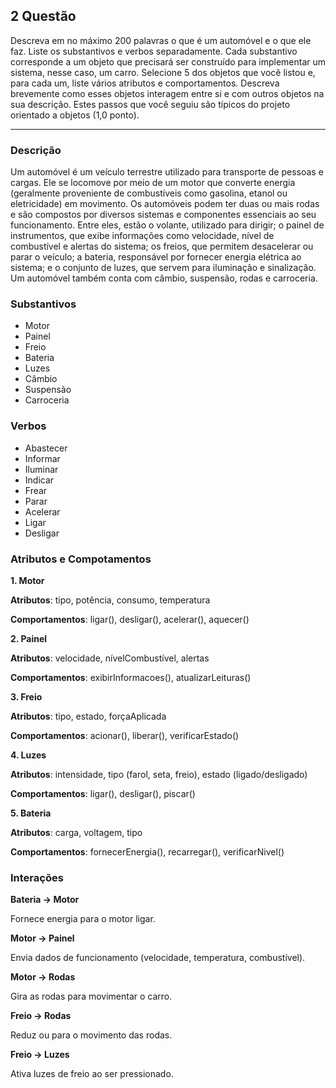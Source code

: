 ## 2 Questão
Descreva em no máximo 200 palavras o que é um automóvel e o que ele faz. Liste os
substantivos e verbos separadamente. Cada substantivo corresponde a um objeto que precisará
ser construído para implementar um sistema, nesse caso, um carro. Selecione 5 dos objetos que
você listou e, para cada um, liste vários atributos e comportamentos. Descreva brevemente como
esses objetos interagem entre si e com outros objetos na sua descrição. Estes passos que você
seguiu são típicos do projeto orientado a objetos (1,0 ponto).

---
### Descrição
Um automóvel é um veículo terrestre utilizado para transporte de pessoas e cargas. Ele se locomove por meio de um motor que converte energia (geralmente proveniente de combustíveis como gasolina, etanol ou eletricidade) em movimento. Os automóveis podem ter duas ou mais rodas e são compostos por diversos sistemas e componentes essenciais ao seu funcionamento. Entre eles, estão o volante, utilizado para dirigir; o painel de instrumentos, que exibe informações como velocidade, nível de combustível e alertas do sistema; os freios, que permitem desacelerar ou parar o veículo; a bateria, responsável por fornecer energia elétrica ao sistema; e o conjunto de luzes, que servem para iluminação e sinalização. Um automóvel também conta com câmbio, suspensão, rodas e carroceria. 

### Substantivos

- Motor
- Painel
- Freio
- Bateria
- Luzes
- Câmbio
- Suspensão
- Carroceria

### Verbos 

- Abastecer
- Informar
- Iluminar
- Indicar
- Frear
- Parar
- Acelerar
- Ligar
- Desligar

### Atributos e Compotamentos

**1. Motor**

**Atributos**: tipo, potência, consumo, temperatura

**Comportamentos**: ligar(), desligar(), acelerar(), aquecer()

**2. Painel**

**Atributos**: velocidade, nívelCombustível, alertas

**Comportamentos**: exibirInformacoes(), atualizarLeituras()

**3. Freio**

**Atributos**: tipo, estado, forçaAplicada

**Comportamentos**: acionar(), liberar(), verificarEstado()

**4. Luzes**

**Atributos**: intensidade, tipo (farol, seta, freio), estado (ligado/desligado)

**Comportamentos**: ligar(), desligar(), piscar()

**5. Bateria**

**Atributos**: carga, voltagem, tipo

**Comportamentos**: fornecerEnergia(), recarregar(), verificarNivel()

### Interações 

**Bateria → Motor**

Fornece energia para o motor ligar.

**Motor → Painel**

Envia dados de funcionamento (velocidade, temperatura, combustível).

**Motor → Rodas**

Gira as rodas para movimentar o carro.

**Freio → Rodas**

Reduz ou para o movimento das rodas.

**Freio → Luzes**

Ativa luzes de freio ao ser pressionado.
